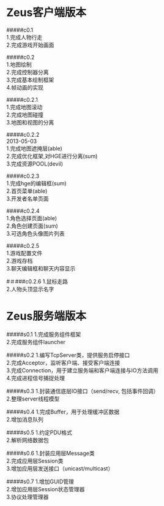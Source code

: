 ﻿Zeus客户端版本
==============

#####c0.1  
1.完成人物行走  
2.完成游戏开始画面  
  
#####c0.2  
1.地图绘制  
2.完成控制器分离  
3.完成基本绘制框架  
4.帧动画的实现  

#####c0.2.1  
1.完成地图滚动  
2.完成地图碰撞  
3.地图和视图的分离  

#####c0.2.2  
2013-05-03  
1.完成地图遮掩层(able)  
2.完成优化框架,对HGE进行分离(sum)  
3.完成资源POOL(devil)

#####c0.2.3  
1.完成hge的编辑框(sum)  
2.首页菜单(able)  
3.开发者名单页面  

#####c0.2.4  
1.角色选择页面(able)  
2.角色创建页面(sum)  
3.可选角色头像图片列表  

#####c0.2.5  
1.游戏配置文件  
2.游戏存档  
3.聊天编辑框和聊天内容显示  

#＃###c0.2.6
1.鼠标走路  
2.人物头顶显示名字  

Zeus服务端版本
==============
#####s0.1
1.完成服务组件框架  
2.完成服务组件launcher  

#####s0.2
1.编写TcpServer类，提供服务启停接口  
2.完成Acceptor，监听客户端、接受客户端连接  
3.完成Connection，用于建立服务端和客户端连接与IO方法调用  
4.完成进程信号捕捉处理

#####s0.3
1.封装通信底层IO接口（send/recv, 包括事件回调）  
2.整理server线程模型

#####s0.4
1.完成Buffer，用于处理缓冲区数据  
2.增加消息队列

#####s0.5
1.约定PDU格式  
2.解析网络数据包

#####s0.6
1.封装应用层Message类  
2.完成应用层Session类  
3.增加应用层发送接口（unicast/multicast）

#####s0.7
1.增加GUID管理  
2.增加应用层Session状态管理器  
3.协议处理管理器